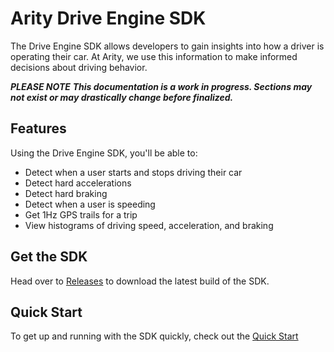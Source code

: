 # Arity Drive Engine SDK
The Drive Engine SDK allows developers to gain insights into how a driver is operating their car. At Arity, we use this information to make informed decisions about driving behavior.

**_PLEASE NOTE_**
**_This documentation is a work in progress. Sections may not exist or may drastically change before finalized._**

## Features
Using the Drive Engine SDK, you'll be able to:
* Detect when a user starts and stops driving their car
* Detect hard accelerations
* Detect hard braking
* Detect when a user is speeding
* Get 1Hz GPS trails for a trip
* View histograms of driving speed, acceleration, and braking

## Get the SDK
Head over to [Releases](https://github.com/arity-developer/driving-engine/releases) to download the latest build of the SDK. 

## Quick Start
To get up and running with the SDK quickly, check out the [Quick Start](https://github.com/arity-developer/driving-engine/blob/master/quick-start/Index.md)